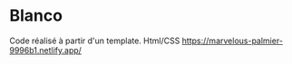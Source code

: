 # Blanco
Code réalisé à partir d'un template. Html/CSS
https://marvelous-palmier-9996b1.netlify.app/
